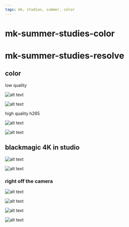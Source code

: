 ```yaml
---
tags: mk, studies, summer, color
---
```


# mk-summer-studies-color


# mk-summer-studies-resolve

## color

low quality

![alt text](https://files.slack.com/files-pri/T0HTW3H0V-F03G211P8JK/93-degree-look.jpg?pub_secret=c99f46d14a)

![alt text](https://files.slack.com/files-pri/T0HTW3H0V-F03GDM3RH7X/screen_shot_2022-05-22_at_5.07.25_pm.png?pub_secret=16668d0ea9)

high quality h265

![alt text](https://files.slack.com/files-pri/T0HTW3H0V-F03GGJKKZJ6/default_1.3.1.jpg?pub_secret=470fc2dc0e)

![alt text](https://files.slack.com/files-pri/T0HTW3H0V-F03GDMF99LM/screen_shot_2022-05-22_at_5.20.48_pm.png?pub_secret=636bb72d0f)

## blackmagic 4K in studio

![alt text](https://files.slack.com/files-pri/T0HTW3H0V-F03H9FEKQGG/auto-wb-test.jpg?pub_secret=24db38ec26)

![alt text](https://files.slack.com/files-pri/T0HTW3H0V-F03GH2B1LJH/mk-test-001.jpg?pub_secret=f874b9e901)


### right off the camera

![alt text](https://files.slack.com/files-pri/T0HTW3H0V-F03GHKN08QM/screen_shot_2022-05-23_at_12.09.02_pm.png?pub_secret=e27eba6b7b)

![alt text](https://files.slack.com/files-pri/T0HTW3H0V-F03GZ62GARF/screen_shot_2022-05-23_at_12.09.14_pm.png?pub_secret=025384d921)

![alt text](https://files.slack.com/files-pri/T0HTW3H0V-F03GHKQ0G5B/screen_shot_2022-05-23_at_12.08.34_pm.png?pub_secret=80ad7aabdd)

![alt text](https://files.slack.com/files-pri/T0HTW3H0V-F03GNTSJV0U/screen_shot_2022-05-23_at_12.08.49_pm.png?pub_secret=563dbf45de)
